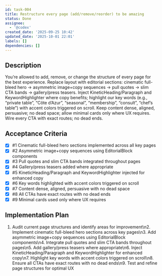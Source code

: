 ```yaml
---
id: task-004
title: Restructure every page (add/remove/reorder) to be amazing
status: Done
assignee:
  - '@codex'
created_date: '2025-09-25 10:42'
updated_date: '2025-10-01 22:01'
labels: []
dependencies: []
---
```


## Description

<!-- SECTION:DESCRIPTION:BEGIN -->
You’re allowed to add, remove, or change the structure of every page for the best experience. Replace layout with editorial sections: cinematic full-bleed hero → asymmetric image+copy sequences → pull quotes → slim CTA bands → gallery/press teasers. Inject KineticHeading/Paragraph and KeywordHighlighter where copy benefits; highlight our key words (e.g., “private table”, “Côte d’Azur”, “seasonal”, “membership”, “consult”, “chef’s table”) with accent colors triggered on scroll. Keep content dense, aligned, persuasive; no dead space; allow minimal cards only where UX requires. Wire every CTA with exact routes; no dead ends.
<!-- SECTION:DESCRIPTION:END -->

## Acceptance Criteria
<!-- AC:BEGIN -->
- [x] #1 Cinematic full-bleed hero sections implemented across all key pages
- [x] #2 Asymmetric image+copy sequences using EditorialBlock components
- [x] #3 Pull quotes and slim CTA bands integrated throughout pages
- [x] #4 Gallery/press teasers added where appropriate
- [x] #5 KineticHeading/Paragraph and KeywordHighlighter injected for enhanced copy
- [x] #6 Key words highlighted with accent colors triggered on scroll
- [x] #7 Content dense, aligned, persuasive with no dead space
- [x] #8 All CTAs have exact routes with no dead ends
- [x] #9 Minimal cards used only where UX requires
<!-- AC:END -->

## Implementation Plan

<!-- SECTION:PLAN:BEGIN -->
1. Audit current page structures and identify areas for improvement\n2. Implement cinematic full-bleed hero sections across key pages\n3. Add asymmetric image+copy sequences using EditorialBlock components\n4. Integrate pull quotes and slim CTA bands throughout pages\n5. Add gallery/press teasers where appropriate\n6. Inject KineticHeading/Paragraph and KeywordHighlighter for enhanced copy\n7. Highlight key words with accent colors triggered on scroll\n8. Ensure all CTAs have exact routes with no dead ends\n9. Test and refine page structures for optimal UX
<!-- SECTION:PLAN:END -->
